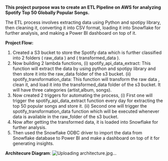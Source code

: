 **This project purpose was to create an ETL Pipeline on AWS for analyzing Spotify Top 50 Globally Popular Songs.**

The ETL process involves extracting data using Python and spotipy library, then cleaning it, converting it into CSV format, loading it into Snowflake for further analysis, and making a Power BI dashboard on top of it.

**Project Flow:**
1. Created a S3 bucket to store the Spotify data which is further classified into 2 folders ( raw_data ) and ( transformed_data ).
2. Now building 2 lambda functions, 
    (i) spotify_api_data_extract: This function will extract the data by using  python and spotipy library and then store it into the raw_data folder of the   s3 bucket.
   (ii) spotify_transformation_data: This function will transform the raw data , clean it, and load it into the transformed_data folder of the s3 bucket. It will have three categories (artist,album, songs).
3. Now created 2 triggers for automating the process,
   (i) First one will trigger the spotify_api_data_extract function every day for   extracting the top 50 popular songs and store it.
  (ii) Second one will trigger the spotify_transformation_data function which will be executed whenever data is available in the raw_folder of the s3 bucket.
4. Now after getting the transformed data, it is loaded into Snowflake for further analysis. 
5. Then used the Snowflake ODBC driver to import the data from Snowflake database to Power BI and make a dashboard on top of it for generating insights.

**Architecure Diagram**:
![Uploading architecture.jpg…]()
